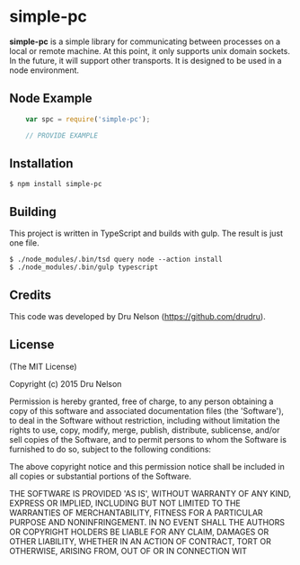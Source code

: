# simple-pc

__simple-pc__ is a simple library for communicating between processes on a local or remote machine.
At this point, it only supports unix domain sockets. In the future, it will support other transports.
It is designed to be used in a node environment.

## Node Example

```JavaScript
    var spc = require('simple-pc');

    // PROVIDE EXAMPLE
```

## Installation

    $ npm install simple-pc

## Building

This project is written in TypeScript and builds with gulp. The result is just one file.


    $ ./node_modules/.bin/tsd query node --action install
    $ ./node_modules/.bin/gulp typescript


## Credits

This code was developed by Dru Nelson (<https://github.com/drudru>).

## License

(The MIT License)

Copyright (c) 2015 Dru Nelson

Permission is hereby granted, free of charge, to any person obtaining
a copy of this software and associated documentation files (the
'Software'), to deal in the Software without restriction, including
without limitation the rights to use, copy, modify, merge, publish,
distribute, sublicense, and/or sell copies of the Software, and to
permit persons to whom the Software is furnished to do so, subject to
the following conditions:

The above copyright notice and this permission notice shall be
included in all copies or substantial portions of the Software.

THE SOFTWARE IS PROVIDED 'AS IS', WITHOUT WARRANTY OF ANY KIND,
EXPRESS OR IMPLIED, INCLUDING BUT NOT LIMITED TO THE WARRANTIES OF
MERCHANTABILITY, FITNESS FOR A PARTICULAR PURPOSE AND NONINFRINGEMENT.
IN NO EVENT SHALL THE AUTHORS OR COPYRIGHT HOLDERS BE LIABLE FOR ANY
CLAIM, DAMAGES OR OTHER LIABILITY, WHETHER IN AN ACTION OF CONTRACT,
TORT OR OTHERWISE, ARISING FROM, OUT OF OR IN CONNECTION WIT
